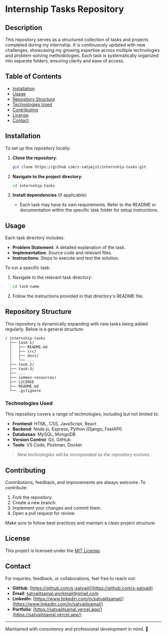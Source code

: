 # Internship Tasks Repository

## Description

This repository serves as a structured collection of tasks and projects completed during my internship. It is continuously updated with new challenges, showcasing my growing expertise across multiple technologies and problem-solving methodologies. Each task is systematically organized into separate folders, ensuring clarity and ease of access.

## Table of Contents

- [Installation](#installation)
- [Usage](#usage)
- [Repository Structure](#repository-structure)
- [Technologies Used](#technologies-used)
- [Contributing](#contributing)
- [License](#license)
- [Contact](#contact)

## Installation

To set up this repository locally:

1. **Clone the repository**:
   ```bash
   git clone https://github.com/s-satyajit/internship-tasks.git
   ```

2. **Navigate to the project directory**:
   ```bash
   cd internship-tasks
   ```

3. **Install dependencies** (if applicable):
   - Each task may have its own requirements. Refer to the README or documentation within the specific task folder for setup instructions.

## Usage

Each task directory includes:
- **Problem Statement**: A detailed explanation of the task.
- **Implementation**: Source code and relevant files.
- **Instructions**: Steps to execute and test the solution.

To run a specific task:
1. Navigate to the relevant task directory:
   ```bash
   cd task-name
   ```
2. Follow the instructions provided in that directory's README file.

## Repository Structure

This repository is dynamically expanding with new tasks being added regularly. Below is a general structure:

```
/ internship-tasks
  ├── task-1/
  │   ├── README.md
  │   ├── src/
  │   ├── docs/
  │   └── ...
  ├── task-2/
  ├── task-3/
  ├── ...
  ├── common-resources/
  ├── LICENSE
  ├── README.md
  └── .gitignore
```

### Technologies Used

This repository covers a range of technologies, including but not limited to:
- **Frontend**: HTML, CSS, JavaScript, React
- **Backend**: Node.js, Express, Python (Django, FastAPI)
- **Databases**: MySQL, MongoDB
- **Version Control**: Git, GitHub
- **Tools**: VS Code, Postman, Docker

> *New technologies will be incorporated as the repository evolves.*

## Contributing

Contributions, feedback, and improvements are always welcome. To contribute:
1. Fork the repository.
2. Create a new branch.
3. Implement your changes and commit them.
4. Open a pull request for review.

Make sure to follow best practices and maintain a clean project structure.

## License

This project is licensed under the [MIT License](LICENSE).

## Contact

For inquiries, feedback, or collaborations, feel free to reach out:

- **GitHub**: [https://github.com/s-satyajit](https://github.com/s-satyajit)
- **Email**: [satyajitsamal.workmail@gmail.com](mailto:satyajitsamal.workmail@gmail.com)
- **LinkedIn**: [https://www.linkedin.com/in/satyajitsamal/](https://www.linkedin.com/in/satyajitsamal/)
- **Portfolio**: [https://satyajitsamal.vercel.app/](https://satyajitsamal.vercel.app/)

---

Maintained with consistency and professional development in mind. 🚀
